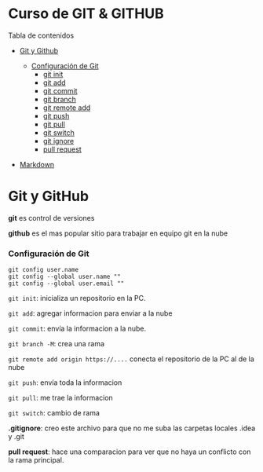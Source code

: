 # Curso de GIT & GITHUB

Tabla de contenidos
- [Git y Github](#git_y_github)
  - [Configuración de Git](#configuracion_de_git)
    - [git init](#git_init)
    - [git add](#git_add)
    - [git commit](git_commit)
    - [git branch](git_branch)
    - [git remote add](git_remote_add)
    - [git push](git_push)
    - [git pull](git_pull)
    - [git switch](git_switch)
    - [git ignore](git_ignore)
    - [pull request](pull_request)   
    
- [Markdown](#markdown)

# Git y GitHub

**git** es control de versiones

**github** es el mas popular sitio para trabajar en equipo git en la nube

### Configuración de Git
```
git config user.name
git config --global user.name ""
git config --global user.email ""
```

`git init`: inicializa un repositorio en la PC.

`git add`: agregar informacion para enviar a la nube

`git commit`: envía la informacion a la nube.

`git branch -M`: crea una rama

`git remote add origin https://....` conecta el repositorio de la PC al de la nube

`git push`: envía toda la informacion

`git pull`: me trae la informacion

`git switch`: cambio de rama

**.gitignore**: creo este archivo para que no me suba las carpetas locales .idea y .git

**pull request**: hace una comparacion para ver que no haya un conflicto con la rama principal.


